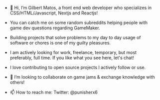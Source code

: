 - 👋 Hi, I’m Gilbert Matos, a front end web developer who specializes in CSS/HTML/Javascript, Nextjs and Reactjs!
- You can catch me on some random subreddits helping people with game dev questions regarding GameMaker.
- Building projects that solve problems to my day to day usage of software or chores is one of my guilty pleasures.
- I am actively looking for work, freelance, temporary, but most preferably, full time. If you like what you see here, let's chat! 

- I love contributing to open source projects I actively follow or use.
- 💞️ I’m looking to collaborate on game jams & exchange knowledge with others!
- 📫 How to reach me:
Twitter: @punisherx6

<!---
treblig-punisher/treblig-punisher is a ✨ special ✨ repository because its `README.md` (this file) appears on your GitHub profile.
You can click the Preview link to take a look at your changes.
--->
